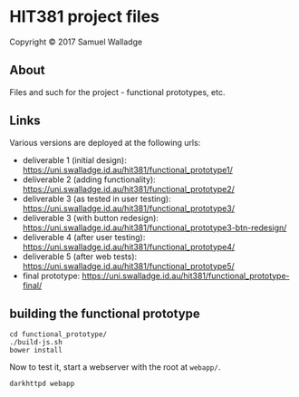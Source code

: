 
# HIT381 project files

Copyright © 2017 Samuel Walladge


## About

Files and such for the project - functional prototypes, etc.

## Links

Various versions are deployed at the following urls:

- deliverable 1 (initial design): <https://uni.swalladge.id.au/hit381/functional_prototype1/>
- deliverable 2 (adding functionality): <https://uni.swalladge.id.au/hit381/functional_prototype2/>
- deliverable 3 (as tested in user testing):
  <https://uni.swalladge.id.au/hit381/functional_prototype3/>
- deliverable 3 (with button redesign): <https://uni.swalladge.id.au/hit381/functional_prototype3-btn-redesign/>
- deliverable 4 (after user testing): <https://uni.swalladge.id.au/hit381/functional_prototype4/>
- deliverable 5 (after web tests): <https://uni.swalladge.id.au/hit381/functional_prototype5/>
- final prototype: <https://uni.swalladge.id.au/hit381/functional_prototype-final/>


## building the functional prototype

```
cd functional_prototype/
./build-js.sh
bower install
```

Now to test it, start a webserver with the root at `webapp/`.

```
darkhttpd webapp
```
